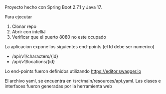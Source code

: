 Proyecto hecho con Spring Boot 2.7.1 y Java 17.

Para ejecutar
 1. Clonar repo
 2. Abrir con intelliJ
 3. Verificar que el puerto 8080 no este ocupado

La aplicacion expone los siguientes end-points (el Id debe ser numerico)
- /api/v1/characters/{id}
- /api/v1/locations/{id}

Lo end-points fueron definidos utilizando https://editor.swagger.io

El archivo yaml, se encuentra en /src/main/resources/api.yaml.
Las clases e interfaces fueron generadas por la herramienta web



